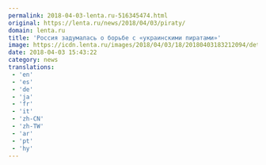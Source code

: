 ```yaml
---
permalink: 2018-04-03-lenta.ru-516345474.html
original: https://lenta.ru/news/2018/04/03/piraty/
domain: lenta.ru
title: 'Россия задумалась о борьбе с «украинскими пиратами»'
image: https://icdn.lenta.ru/images/2018/04/03/18/20180403183212094/detail_5e98a4bd5c6922b0ef177fbfe87ce637.jpg
date: 2018-04-03 15:43:22
category: news
translations: 
 - 'en'
 - 'es'
 - 'de'
 - 'ja'
 - 'fr'
 - 'it'
 - 'zh-CN'
 - 'zh-TW'
 - 'ar'
 - 'pt'
 - 'hy'
---
```


